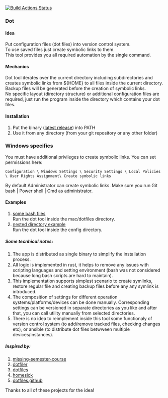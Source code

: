 [![Build Actions Status](https://github.com/yantonov/dot/workflows/ci/badge.svg)](https://github.com/yantonov/dot/actions)

###  Dot

#### Idea
Put configuration files (dot files) into version control system.  
To use saved files just create symbolic links to them.  
This tool provides you all required automation by the single command.  

#### Mechanics
Dot tool iterates over the current directory including subdirectories and creates symbolic links from ${HOME} to all files inside the current directory.  
Backup files will be generated before the creation of symbolic links.  
No specific layout (directory structure) or additional configuration files are required, just run the program inside the directory which contains your dot files.  

#### Installation
1. Put the binary ([latest release](https://github.com/yantonov/dot/releases/latest)) into PATH
2. Use it from any directory (from your git repository or any other folder)

### Windows specifics
You must have additional privileges to create symbolic links.
You can set permissions here:
```
Configuration \ Windows Settings \ Security Settings \ Local Policies \ User Rights Assignment\ Create symbolic links
```
By default Administrator can create symbolic links.
Make sure you run Git bash | Power shell | Cmd as administrator.

#### Examples
1. [some bash files](https://github.com/yantonov/sh)  
Run the dot tool inside the mac/dotfiles directory.
2. [nested directory example](https://github.com/yantonov/dotlein)  
Run the dot tool inside the config directory.

##### Some tecnhical notes: 
1. The app is distributed as single binary to simplify the installation process.
2. All logic is implemented in rust, it helps to remove any issues with scripting languages and setting environment (bash was not considered because long bash scripts are hard to maintain).
3. This implementation supports simplest scenario to create symlinks, restore regular file and creating backup files before any any symlink is introduced.
4. The composition of settings for different operation systems/platforms/devices can be done manually.
Corresponding settings can be versioned in separate directories as you like and after that, you can call utility manually from selected directories.
5. There is no idea to reimplement inside this tool some functionaly of version control system (to add/remove tracked files, checking changes etc), or ansible (to distribute dot files betwween multiple devices/instances).

##### Inspired by:
1. [missing-semester-course](https://github.com/missing-semester/missing-semester/blob/master/_2019/dotfiles.md)
2. [dotfiler](https://github.com/svetlyak40wt/dotfiler)
3. [dotfiles](https://github.com/holman/dotfiles)
4. [homesick](https://github.com/technicalpickles/homesick)
5. [dotfiles.github](https://dotfiles.github.io/)

Thanks to all of these projects for the idea!
